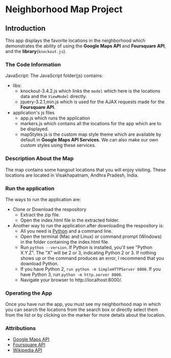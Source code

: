 # Neighborhood Map Project

## Introduction

This app displays the favorite locations in the neighborhood which demonstrates the ability of using the **Google Maps API** and **Foursquare API**, and the **library**(`knockout.js`).

### The Code Information

JavaScript:
The JavaScript folder(js) contains:
  - libs:
    - knockout-3.4.2.js which links the `model` which here is the locations data and the `ViewModel` directly.
    - jquery-3.2.1,min.js which is used for the AJAX requests made for the **Foursquare API**.
  - application's js files
    - app.js which runs the application
    - markers.js which contains all the locations for the app which are to be displayed.
    - mapStyles.js is the custom map style theme which are available by default in **Google Maps API Services**. We can also make our own custom styles using these services.

### Description About the Map
The map contains some hangout locations that you will enjoy visiting. These locations are located in Visakhapatnam, Andhra Pradesh, India.

### Run the application
The ways to run the application are:
- Clone or Download the respository
    - Extract the zip file.
    - Open the index.html file in the extracted folder.
- Another way to run the application after downloading the respository is:
    - All you need is [Python]('https://www.python.org/downloads/') and a command line.
    - Open the terminal (Mac and Linux) or command prompt (Windows) in the folder containing the index.html file.
    - Run `python --version`. If Python is installed, you'll see "Python X.Y.Z". The "X" will be 2 or 3, indicating Python 2 or 3. If nothing shows up or the command produces an error, I recommend that you download Python.
    - If you have Python 2, `run python -m SimpleHTTPServer 8000`. If you have Python 3, run `python -m http.server 8000`.
    - Navigate your browser to http://localhost:8000/.

### Operating the App
Once you have run the app, you must see my neighborhood map in which you can search the locations from the search box or directly select them from the list or by clicking on the marker for more details about the location.

### Attributions
- [Google Maps API]('https://developers.google.com/maps/')
- [Foursquare API]('https://developer.foursquare.com/')
- [Wikipedia API]('https://www.mediawiki.org/wiki/API:Main_page')
